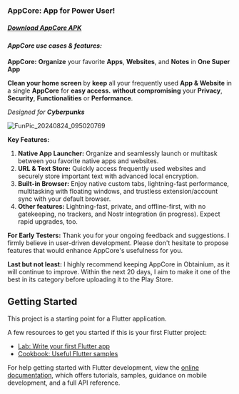 ### AppCore: App for Power User! 

##### [Download AppCore APK](https://github.com/iefanx/AppCore/releases)

#### *AppCore use cases & features:* 
**AppCore:** **Organize** your favorite **Apps**, **Websites**, and **Notes** in **One Super App**

**Clean your home screen** by **keep** all your frequently used **App & Website** in a single **AppCore** for **easy access.**  **without compromising** your **Privacy**, **Security**, **Functionalities** or **Performance**. 

*Designed for **Cyberpunks***

![FunPic_20240824_095020769](https://github.com/user-attachments/assets/ef5cb24c-d0b4-46f3-bdd3-11603f3b20fc)

**Key Features:**

1. **Native App Launcher:** Organize and seamlessly launch or multitask between you favorite native apps and websites.
2. **URL & Text Store:** Quickly access frequently used websites and securely store important text with advanced local encryption.
3. **Built-in Browser:** Enjoy native custom tabs, lightning-fast performance, multitasking with floating windows, and trustless extension/account sync with your default browser.
4. **Other features:** Lightning-fast, private, and offline-first, with no gatekeeping, no trackers, and Nostr integration (in progress). Expect rapid upgrades, too.

**For Early Testers:** Thank you for your ongoing feedback and suggestions. I firmly believe in user-driven development. Please don't hesitate to propose features that would enhance AppCore's usefulness for you.

**Last but not least:** I highly recommend keeping AppCore in Obtainium, as it will continue to improve. Within the next 20 days, I aim to make it one of the best in its category before uploading it to the Play Store.

## Getting Started

This project is a starting point for a Flutter application.

A few resources to get you started if this is your first Flutter project:

- [Lab: Write your first Flutter app](https://docs.flutter.dev/get-started/codelab)
- [Cookbook: Useful Flutter samples](https://docs.flutter.dev/cookbook)

For help getting started with Flutter development, view the
[online documentation](https://docs.flutter.dev/), which offers tutorials,
samples, guidance on mobile development, and a full API reference.
